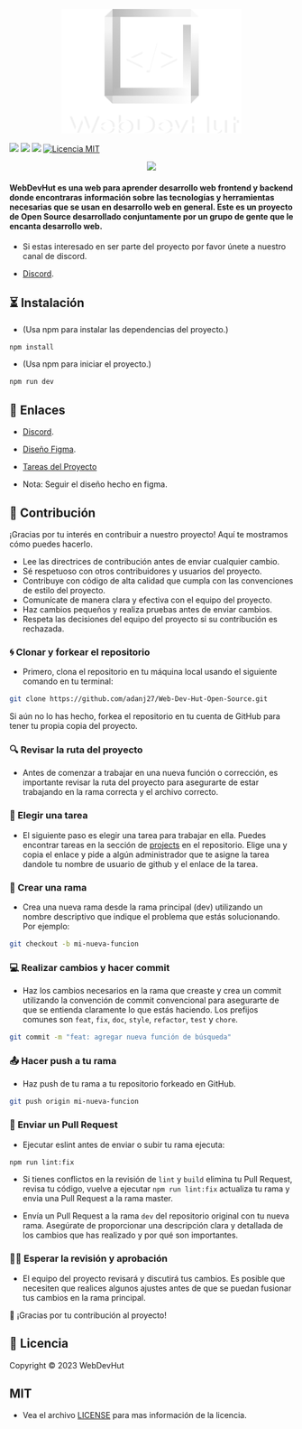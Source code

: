 <p align="center">
  <img src="./src/_assets/logo.png" width="318px" alt="WebDevHut logo" />
</p>

<p align="center">

![](https://img.shields.io/github/stars/adanj27/Web-Dev-Hut-Open-Source.svg) ![](https://img.shields.io/badge/Maintained%3F-yes-green.svg) ![](https://img.shields.io/github/issues/adanj27/Web-Dev-Hut-Open-Source.svg) [![Licencia MIT](https://img.shields.io/github/license/adanj27/Web-Dev-Hut-Open-Source.svg)](https://github.com/adanj27/Web-Dev-Hut-Open-Source/blob/main/LICENSE)

</p>

<p align="center">
  <img src="https://live.staticflickr.com/65535/52875956458_70fa5028e0_b.jpg" />
</p>

#### WebDevHut es una web para aprender desarrollo web frontend y backend donde encontraras información sobre las tecnologías y herramientas necesarias que se usan en desarrollo web en general. Este es un proyecto de Open Source desarrollado conjuntamente por un grupo de gente que le encanta desarrollo web.

- Si estas interesado en ser parte del proyecto por favor únete a nuestro canal de discord.

- [Discord](https://discord.gg/Hmew77TY).

## ⏳ Instalación

- (Usa npm para instalar las dependencias del proyecto.)

```bash
npm install
```

- (Usa npm para iniciar el proyecto.)

```bash
npm run dev
```

## 🔗 Enlaces

- [Discord](https://discord.gg/Hmew77TY).
- [Diseño Figma](https://www.figma.com/file/CVUWo2Up36fZrrC21cRi2J/Dise%C3%B1o-mockups?type=design&node-id=62%3A2&t=VS53gq55k94o10Bw-1).
- [Tareas del Proyecto](https://github.com/users/adanj27/projects/6/views/1)

- Nota: Seguir el diseño hecho en figma.

## 🚀 Contribución

¡Gracias por tu interés en contribuir a nuestro proyecto! Aquí te mostramos cómo puedes hacerlo.

- Lee las directrices de contribución antes de enviar cualquier cambio.
- Sé respetuoso con otros contribuidores y usuarios del proyecto.
- Contribuye con código de alta calidad que cumpla con las convenciones de estilo del proyecto.
- Comunícate de manera clara y efectiva con el equipo del proyecto.
- Haz cambios pequeños y realiza pruebas antes de enviar cambios.
- Respeta las decisiones del equipo del proyecto si su contribución es rechazada.

### 🌀 Clonar y forkear el repositorio

- Primero, clona el repositorio en tu máquina local usando el siguiente comando en tu terminal:

```bash
git clone https://github.com/adanj27/Web-Dev-Hut-Open-Source.git
```

Si aún no lo has hecho, forkea el repositorio en tu cuenta de GitHub para tener tu propia copia del proyecto.

### 🔍 Revisar la ruta del proyecto

- Antes de comenzar a trabajar en una nueva función o corrección, es importante revisar la ruta del proyecto para asegurarte de estar trabajando en la rama correcta y el archivo correcto.

### 📝 Elegir una tarea

- El siguiente paso es elegir una tarea para trabajar en ella. Puedes encontrar tareas en la sección de [projects](https://github.com/users/adanj27/projects/6/views/1) en el repositorio. Elige una y copia el enlace y pide a algún administrador que te asigne la tarea dandole tu nombre de usuario de github y el enlace de la tarea.

### 📂 Crear una rama

- Crea una nueva rama desde la rama principal (dev) utilizando un nombre descriptivo que indique el problema que estás solucionando. Por ejemplo:

```bash
git checkout -b mi-nueva-funcion
```

### 💻 Realizar cambios y hacer commit

- Haz los cambios necesarios en la rama que creaste y crea un commit utilizando la convención de commit convencional para asegurarte de que se entienda claramente lo que estás haciendo. Los prefijos comunes son `feat`, `fix`, `doc`, `style`, `refactor`, `test` y `chore`.

```bash
git commit -m "feat: agregar nueva función de búsqueda"
```

### 📤 Hacer push a tu rama

- Haz push de tu rama a tu repositorio forkeado en GitHub.

```bash
git push origin mi-nueva-funcion
```

### 🤝 Enviar un Pull Request

- Ejecutar eslint antes de enviar o subir tu rama ejecuta:

```bash
npm run lint:fix
```

- Si tienes conflictos en la revisión de `lint` y `build` elimina tu Pull Request, revisa tu código, vuelve a ejecutar `npm run lint:fix` actualiza tu rama y envia una Pull Request a la rama master.

- Envía un Pull Request a la rama `dev` del repositorio original con tu nueva rama. Asegúrate de proporcionar una descripción clara y detallada de los cambios que has realizado y por qué son importantes.

### 🕵️‍♂️ Esperar la revisión y aprobación

- El equipo del proyecto revisará y discutirá tus cambios. Es posible que necesiten que realices algunos ajustes antes de que se puedan fusionar tus cambios en la rama principal.

🎉 ¡Gracias por tu contribución al proyecto!

## 📜 Licencia

Copyright © 2023 WebDevHut

## MIT

- Vea el archivo [LICENSE](./LICENSE) para mas información de la licencia.
